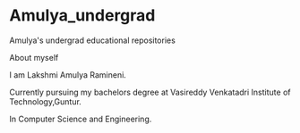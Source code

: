 # Amulya_undergrad
Amulya's undergrad educational repositories

About myself

I am Lakshmi Amulya Ramineni.

Currently pursuing my bachelors degree at Vasireddy Venkatadri Institute of Technology,Guntur.

In Computer Science and Engineering.
